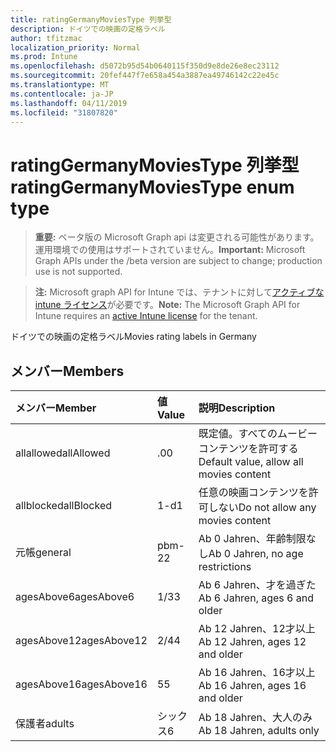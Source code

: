 ```yaml
---
title: ratingGermanyMoviesType 列挙型
description: ドイツでの映画の定格ラベル
author: tfitzmac
localization_priority: Normal
ms.prod: Intune
ms.openlocfilehash: d5072b95d54b0640115f350d9e8de26e8ec23112
ms.sourcegitcommit: 20fef447f7e658a454a3887ea49746142c22e45c
ms.translationtype: MT
ms.contentlocale: ja-JP
ms.lasthandoff: 04/11/2019
ms.locfileid: "31807820"
---
```

# <a name="ratinggermanymoviestype-enum-type"></a><span data-ttu-id="d9ad3-103">ratingGermanyMoviesType 列挙型</span><span class="sxs-lookup"><span data-stu-id="d9ad3-103">ratingGermanyMoviesType enum type</span></span>

> <span data-ttu-id="d9ad3-104">**重要:** ベータ版の Microsoft Graph api は変更される可能性があります。運用環境での使用はサポートされていません。</span><span class="sxs-lookup"><span data-stu-id="d9ad3-104">**Important:** Microsoft Graph APIs under the /beta version are subject to change; production use is not supported.</span></span>

> <span data-ttu-id="d9ad3-105">**注:** Microsoft graph API for Intune では、テナントに対して[アクティブな intune ライセンス](https://go.microsoft.com/fwlink/?linkid=839381)が必要です。</span><span class="sxs-lookup"><span data-stu-id="d9ad3-105">**Note:** The Microsoft Graph API for Intune requires an [active Intune license](https://go.microsoft.com/fwlink/?linkid=839381) for the tenant.</span></span>

<span data-ttu-id="d9ad3-106">ドイツでの映画の定格ラベル</span><span class="sxs-lookup"><span data-stu-id="d9ad3-106">Movies rating labels in Germany</span></span>

## <a name="members"></a><span data-ttu-id="d9ad3-107">メンバー</span><span class="sxs-lookup"><span data-stu-id="d9ad3-107">Members</span></span>
|<span data-ttu-id="d9ad3-108">メンバー</span><span class="sxs-lookup"><span data-stu-id="d9ad3-108">Member</span></span>|<span data-ttu-id="d9ad3-109">値</span><span class="sxs-lookup"><span data-stu-id="d9ad3-109">Value</span></span>|<span data-ttu-id="d9ad3-110">説明</span><span class="sxs-lookup"><span data-stu-id="d9ad3-110">Description</span></span>|
|:---|:---|:---|
|<span data-ttu-id="d9ad3-111">allallowed</span><span class="sxs-lookup"><span data-stu-id="d9ad3-111">allAllowed</span></span>|<span data-ttu-id="d9ad3-112">.0</span><span class="sxs-lookup"><span data-stu-id="d9ad3-112">0</span></span>|<span data-ttu-id="d9ad3-113">既定値。すべてのムービーコンテンツを許可する</span><span class="sxs-lookup"><span data-stu-id="d9ad3-113">Default value, allow all movies content</span></span>|
|<span data-ttu-id="d9ad3-114">allblocked</span><span class="sxs-lookup"><span data-stu-id="d9ad3-114">allBlocked</span></span>|<span data-ttu-id="d9ad3-115">1-d</span><span class="sxs-lookup"><span data-stu-id="d9ad3-115">1</span></span>|<span data-ttu-id="d9ad3-116">任意の映画コンテンツを許可しない</span><span class="sxs-lookup"><span data-stu-id="d9ad3-116">Do not allow any movies content</span></span>|
|<span data-ttu-id="d9ad3-117">元帳</span><span class="sxs-lookup"><span data-stu-id="d9ad3-117">general</span></span>|<span data-ttu-id="d9ad3-118">pbm-2</span><span class="sxs-lookup"><span data-stu-id="d9ad3-118">2</span></span>|<span data-ttu-id="d9ad3-119">Ab 0 Jahren、年齢制限なし</span><span class="sxs-lookup"><span data-stu-id="d9ad3-119">Ab 0 Jahren, no age restrictions</span></span>|
|<span data-ttu-id="d9ad3-120">agesAbove6</span><span class="sxs-lookup"><span data-stu-id="d9ad3-120">agesAbove6</span></span>|<span data-ttu-id="d9ad3-121">1/3</span><span class="sxs-lookup"><span data-stu-id="d9ad3-121">3</span></span>|<span data-ttu-id="d9ad3-122">Ab 6 Jahren、才を過ぎた</span><span class="sxs-lookup"><span data-stu-id="d9ad3-122">Ab 6 Jahren, ages 6 and older</span></span>|
|<span data-ttu-id="d9ad3-123">agesAbove12</span><span class="sxs-lookup"><span data-stu-id="d9ad3-123">agesAbove12</span></span>|<span data-ttu-id="d9ad3-124">2/4</span><span class="sxs-lookup"><span data-stu-id="d9ad3-124">4</span></span>|<span data-ttu-id="d9ad3-125">Ab 12 Jahren、12才以上</span><span class="sxs-lookup"><span data-stu-id="d9ad3-125">Ab 12 Jahren, ages 12 and older</span></span>|
|<span data-ttu-id="d9ad3-126">agesAbove16</span><span class="sxs-lookup"><span data-stu-id="d9ad3-126">agesAbove16</span></span>|<span data-ttu-id="d9ad3-127">5</span><span class="sxs-lookup"><span data-stu-id="d9ad3-127">5</span></span>|<span data-ttu-id="d9ad3-128">Ab 16 Jahren、16才以上</span><span class="sxs-lookup"><span data-stu-id="d9ad3-128">Ab 16 Jahren, ages 16 and older</span></span>|
|<span data-ttu-id="d9ad3-129">保護者</span><span class="sxs-lookup"><span data-stu-id="d9ad3-129">adults</span></span>|<span data-ttu-id="d9ad3-130">シックス</span><span class="sxs-lookup"><span data-stu-id="d9ad3-130">6</span></span>|<span data-ttu-id="d9ad3-131">Ab 18 Jahren、大人のみ</span><span class="sxs-lookup"><span data-stu-id="d9ad3-131">Ab 18 Jahren, adults only</span></span>|





